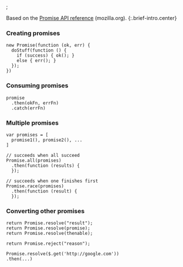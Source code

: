 ;

Based on the [Promise API reference](https://developer.mozilla.org/en-US/docs/Web/JavaScript/Reference/Global_Objects/Promise) (mozilla.org). {:.brief-intro.center}

### Creating promises

    new Promise(function (ok, err) {
      doStuff(function () {
        if (success) { ok(); }
        else { err(); }
      });
    })

### Consuming promises

    promise
      .then(okFn, errFn)
      .catch(errFn)

### Multiple promises

    var promises = [
      promise1(), promise2(), ...
    ]

    // succeeds when all succeed
    Promise.all(promises)
      .then(function (results) {
      });

    // succeeds when one finishes first
    Promise.race(promises)
      .then(function (result) {
      });

### Converting other promises

    return Promise.resolve("result");
    return Promise.resolve(promise);
    return Promise.resolve(thenable);

    return Promise.reject("reason");

    Promise.resolve($.get('http://google.com'))
    .then(...)
